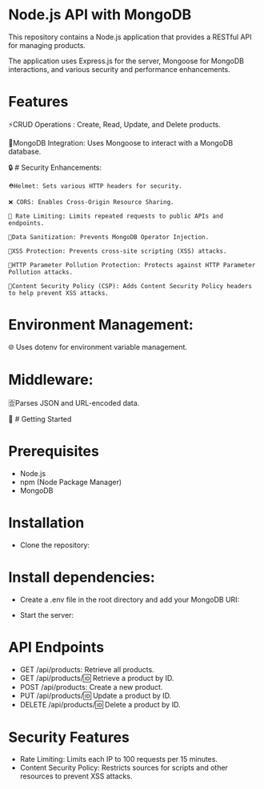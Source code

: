 # Node.js API with MongoDB
This repository contains a Node.js application that provides a RESTful API for managing products. 

The application uses Express.js for the server, Mongoose for MongoDB interactions, and various security and performance enhancements.

# Features

⚡CRUD Operations : Create, Read, Update, and Delete products.

 🍃MongoDB Integration: Uses Mongoose to interact with a MongoDB database.

🔒 # Security Enhancements:
    
    ⛑️Helmet: Sets various HTTP headers for security.

    ❌ CORS: Enables Cross-Origin Resource Sharing.

    🫸 Rate Limiting: Limits repeated requests to public APIs and endpoints.

    💉Data Sanitization: Prevents MongoDB Operator Injection.

    🚪XSS Protection: Prevents cross-site scripting (XSS) attacks.
    
    🌁HTTP Parameter Pollution Protection: Protects against HTTP Parameter Pollution attacks.

    🔑Content Security Policy (CSP): Adds Content Security Policy headers to help prevent XSS attacks.

  
   # Environment Management: 
  
   🌐 Uses dotenv for environment variable management.

  
  # Middleware: 
  
  🈴Parses JSON and URL-encoded data.


🔰 # Getting Started

# Prerequisites
- Node.js
- npm (Node Package Manager)
- MongoDB

# Installation
- Clone the repository:

# Install dependencies:

- Create a .env file in the root directory and add your MongoDB URI:

- Start the server:

# API Endpoints

- GET /api/products: Retrieve all products.
- GET /api/products/:id: Retrieve a product by ID.
- POST /api/products: Create a new product.
- PUT /api/products/:id: Update a product by ID.
- DELETE /api/products/:id: Delete a product by ID.

  
# Security Features

- Rate Limiting: Limits each IP to 100 requests per 15 minutes.
- Content Security Policy: Restricts sources for scripts and other resources to prevent XSS attacks.
